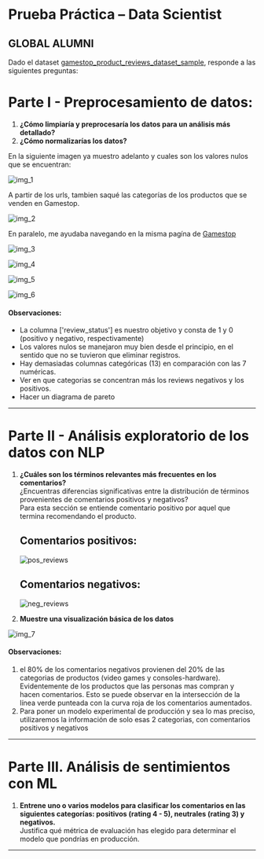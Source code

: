 # Prueba Práctica – Data Scientist

## GLOBAL ALUMNI 

Dado el dataset [gamestop_product_reviews_dataset_sample](https://www.kaggle.com/datasets/thedevastator/gamestop-customer-reviews-dataset), responde a las siguientes preguntas:

# Parte I - Preprocesamiento de datos:

1. **¿Cómo limpiaría y preprocesaría los datos para un análisis más detallado?** 
2. **¿Cómo normalizarías los datos?**

En la siguiente imagen ya muestro adelanto y cuales son los valores nulos que se encuentran:

![img_1](https://github.com/AndrewBavuels/GameStop-Reviews/blob/main/images/1.png)

A partir de los urls, tambien saqué las categorías de los productos que se venden en Gamestop.

![img_2](https://github.com/AndrewBavuels/GameStop-Reviews/blob/main/images/2.png)

En paralelo, me ayudaba navegando en la misma pagína de [Gamestop](https://www.gamestop.com/)

![img_3](https://github.com/AndrewBavuels/GameStop-Reviews/blob/main/images/3.png)

![img_4](https://github.com/AndrewBavuels/GameStop-Reviews/blob/main/images/4.png)

![img_5](https://github.com/AndrewBavuels/GameStop-Reviews/blob/main/images/5.png)

![img_6](https://github.com/AndrewBavuels/GameStop-Reviews/blob/main/images/6.png)

#### Observaciones:

- La columna ['review_status'] es nuestro objetivo y consta de 1 y 0 (positivo y negativo, respectivamente)
- Los valores nulos se manejaron muy bien desde el principio, en el sentido que no se tuvieron que eliminar registros.
- Hay demasiadas columnas categóricas (13) en comparación con las 7 numéricas.
- Ver en que categorias se concentran más los reviews negativos y los positivos.
- Hacer un diagrama de pareto
-------------------------------------------------------------------------------------------------------------------------------------------------------------

# Parte II - Análisis exploratorio de los datos con NLP
1. **¿Cuáles son los términos relevantes más frecuentes en los comentarios?**  
   ¿Encuentras diferencias significativas entre la distribución de términos provenientes de comentarios positivos y negativos?  
   Para esta sección se entiende comentario positivo por aquel que termina recomendando el producto.

   ## Comentarios positivos:
   ![pos_reviews](https://github.com/AndrewBavuels/GameStop-Reviews/blob/main/images/positivos_wordcloud.png)

   ## Comentarios negativos:
   ![neg_reviews](https://github.com/AndrewBavuels/GameStop-Reviews/blob/main/images/negativos_wordcloud.png)

3. **Muestre una visualización básica de los datos**

![img_7](https://github.com/AndrewBavuels/GameStop-Reviews/blob/main/images/7.png)

   #### Observaciones:

1. el 80% de los comentarios negativos provienen del 20% de las categorias de productos (video games y consoles-hardware). Evidentemente de los productos que las personas mas compran y hacen comentarios. Esto se puede observar en la intersección de la línea verde punteada con la curva roja de los comentarios aumentados.
2. Para poner un modelo experimental de producción y sea lo mas preciso, utilizaremos la información de solo esas 2 categorias, con comentarios positivos y negativos
-------------------------------------------------------------------------------------------------------------------------------------------------------------


# Parte III. Análisis de sentimientos con ML

1. **Entrene uno o varios modelos para clasificar los comentarios en las siguientes categorías: positivos (rating 4 - 5), neutrales (rating 3) y negativos.**  
   Justifica qué métrica de evaluación has elegido para determinar el modelo que pondrías en producción.
-------------------------------------------------------------------------------------------------------------------------------------------------------------


